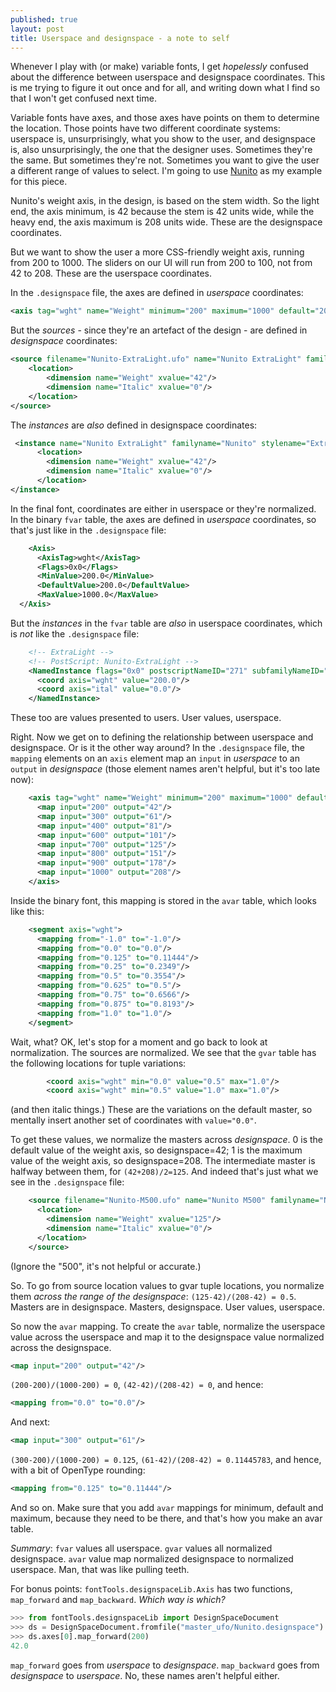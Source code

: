 ```yaml
---
published: true
layout: post
title: Userspace and designspace - a note to self
---
```


Whenever I play with (or make) variable fonts, I get *hopelessly* confused about the difference between userspace and designspace coordinates. This is me trying to figure it out once and for all, and writing down what I find so that I won't get confused next time.

Variable fonts have axes, and those axes have points on them to determine the location. Those points have two different coordinate systems: userspace is, unsurprisingly, what you show to the user, and designspace is, also unsurprisingly, the one that the designer uses. Sometimes they're the same. But sometimes they're not. Sometimes you want to give the user a different range of values to select. I'm going to use [Nunito](https://fonts.google.com/specimen/Nunito) as my example for this piece.

Nunito's weight axis, in the design, is based on the stem width. So the light end, the axis minimum, is 42 because the stem is 42 units wide, while the heavy end, the axis maximum is 208 units wide. These are the designspace coordinates.

But we want to show the user a more CSS-friendly weight axis, running from 200 to 1000. The sliders on our UI will run from 200 to 100, not from 42 to 208. These are the userspace coordinates.

In the `.designspace` file, the axes are defined in *userspace* coordinates:

```xml
<axis tag="wght" name="Weight" minimum="200" maximum="1000" default="200"/>
```

But the *sources* - since they're an artefact of the design - are defined in *designspace* coordinates:

```xml
<source filename="Nunito-ExtraLight.ufo" name="Nunito ExtraLight" familyname="Nunito" stylename="ExtraLight">
    <location>
        <dimension name="Weight" xvalue="42"/>
        <dimension name="Italic" xvalue="0"/>
    </location>
</source>
```

The *instances* are *also* defined in designspace coordinates:

```xml
 <instance name="Nunito ExtraLight" familyname="Nunito" stylename="ExtraLight" filename="instance_ufo/Nunito-ExtraLight.ufo" stylemapfamilyname="Nunito ExtraLight" stylemapstylename="regular">
      <location>
        <dimension name="Weight" xvalue="42"/>
        <dimension name="Italic" xvalue="0"/>
      </location>
</instance>
```

In the final font, coordinates are either in userspace or they're normalized. In the binary `fvar` table, the axes are defined in *userspace* coordinates, so that's just like in the `.designspace` file:

```xml
    <Axis>
      <AxisTag>wght</AxisTag>
      <Flags>0x0</Flags>
      <MinValue>200.0</MinValue>
      <DefaultValue>200.0</DefaultValue>
      <MaxValue>1000.0</MaxValue>
  </Axis>
```

But the *instances* in the `fvar` table are *also* in userspace coordinates, which is *not* like the `.designspace` file:

```xml
    <!-- ExtraLight -->
    <!-- PostScript: Nunito-ExtraLight -->
    <NamedInstance flags="0x0" postscriptNameID="271" subfamilyNameID="258">
      <coord axis="wght" value="200.0"/>
      <coord axis="ital" value="0.0"/>
    </NamedInstance>
```

These too are values presented to users. User values, userspace.

Right. Now we get on to defining the relationship between userspace and designspace. Or is it the other way around? In the `.designspace` file, the `mapping` elements on an `axis` element map an `input` in *userspace* to an `output` in *designspace* (those element names aren't helpful, but it's too late now):

```xml
    <axis tag="wght" name="Weight" minimum="200" maximum="1000" default="200">
      <map input="200" output="42"/>
      <map input="300" output="61"/>
      <map input="400" output="81"/>
      <map input="600" output="101"/>
      <map input="700" output="125"/>
      <map input="800" output="151"/>
      <map input="900" output="178"/>
      <map input="1000" output="208"/>
    </axis>
```

Inside the binary font, this mapping is stored in the `avar` table, which looks like this:

```xml
    <segment axis="wght">
      <mapping from="-1.0" to="-1.0"/>
      <mapping from="0.0" to="0.0"/>
      <mapping from="0.125" to="0.11444"/>
      <mapping from="0.25" to="0.2349"/>
      <mapping from="0.5" to="0.3554"/>
      <mapping from="0.625" to="0.5"/>
      <mapping from="0.75" to="0.6566"/>
      <mapping from="0.875" to="0.8193"/>
      <mapping from="1.0" to="1.0"/>
    </segment>
```

Wait, what? OK, let's stop for a moment and go back to look at normalization. The sources are normalized. We see that the `gvar` table has the following locations for tuple variations:

```xml
        <coord axis="wght" min="0.0" value="0.5" max="1.0"/>
        <coord axis="wght" min="0.5" value="1.0" max="1.0"/>
```

(and then italic things.) These are the variations on the default master, so mentally insert another set of coordinates with `value="0.0"`. 

To get these values, we normalize the masters across *designspace*. 0 is the default value of the weight axis, so designspace=42; 1 is the maximum value of the weight axis, so designspace=208. The intermediate master is halfway between them, for `(42+208)/2=125`. And indeed that's just what we see in the `.designspace` file:

```xml
    <source filename="Nunito-M500.ufo" name="Nunito M500" familyname="Nunito" stylename="M500">
      <location>
        <dimension name="Weight" xvalue="125"/>
        <dimension name="Italic" xvalue="0"/>
      </location>
    </source>
```

(Ignore the "500", it's not helpful or accurate.)

So. To go from source location values to gvar tuple locations, you normalize them *across the range of the designspace*: `(125-42)/(208-42) = 0.5`. Masters are in designspace. Masters, designspace. User values, userspace.

So now the `avar` mapping. To create the `avar` table, normalize the userspace value across the userspace and map it to the designspace value normalized across the designspace.

```xml
<map input="200" output="42"/>
```

`(200-200)/(1000-200) = 0`, `(42-42)/(208-42) = 0`, and hence:

```xml
<mapping from="0.0" to="0.0"/>
```

And next:

```xml
<map input="300" output="61"/>
```

`(300-200)/(1000-200) = 0.125`, `(61-42)/(208-42) = 0.11445783`, and hence, with a bit of OpenType rounding:

```xml
<mapping from="0.125" to="0.11444"/>
```

And so on. Make sure that you add `avar` mappings for minimum, default and maximum, because they need to be there, and that's how you make an avar table.

*Summary*: `fvar` values all userspace. `gvar` values all normalized designspace. `avar` value map normalized designspace to normalized userspace. Man, that was like pulling teeth.

For bonus points: `fontTools.designspaceLib.Axis` has two functions, `map_forward` and `map_backward`. *Which way is which?*

```python
>>> from fontTools.designspaceLib import DesignSpaceDocument
>>> ds = DesignSpaceDocument.fromfile("master_ufo/Nunito.designspace")
>>> ds.axes[0].map_forward(200)
42.0
```

`map_forward` goes from *userspace* to *designspace*. `map_backward` goes from *designspace* to *userspace*. No, these names aren't helpful either.
